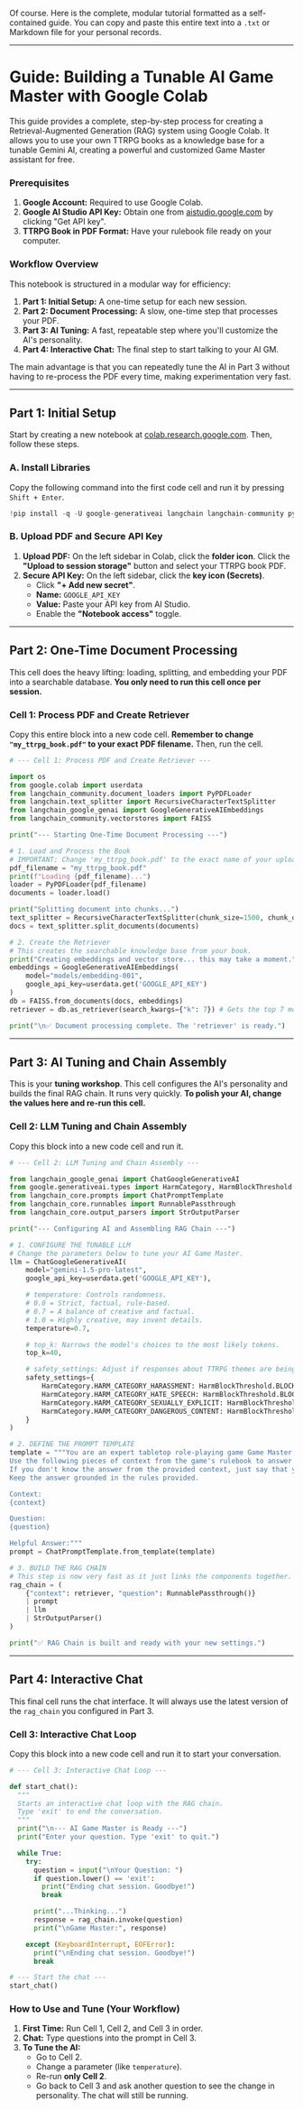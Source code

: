 Of course. Here is the complete, modular tutorial formatted as a self-contained guide. You can copy and paste this entire text into a `.txt` or Markdown file for your personal records.

---

# **Guide: Building a Tunable AI Game Master with Google Colab**

This guide provides a complete, step-by-step process for creating a Retrieval-Augmented Generation (RAG) system using Google Colab. It allows you to use your own TTRPG books as a knowledge base for a tunable Gemini AI, creating a powerful and customized Game Master assistant for free.

### **Prerequisites**

1.  **Google Account:** Required to use Google Colab.
2.  **Google AI Studio API Key:** Obtain one from [aistudio.google.com](https://aistudio.google.com) by clicking "Get API key".
3.  **TTRPG Book in PDF Format:** Have your rulebook file ready on your computer.

### **Workflow Overview**

This notebook is structured in a modular way for efficiency:
1.  **Part 1: Initial Setup:** A one-time setup for each new session.
2.  **Part 2: Document Processing:** A slow, one-time step that processes your PDF.
3.  **Part 3: AI Tuning:** A fast, repeatable step where you'll customize the AI's personality.
4.  **Part 4: Interactive Chat:** The final step to start talking to your AI GM.

The main advantage is that you can repeatedly tune the AI in Part 3 without having to re-process the PDF every time, making experimentation very fast.

---

## **Part 1: Initial Setup**

Start by creating a new notebook at [colab.research.google.com](https://colab.research.google.com). Then, follow these steps.

### **A. Install Libraries**
Copy the following command into the first code cell and run it by pressing `Shift + Enter`.

```python
!pip install -q -U google-generativeai langchain langchain-community pypdf faiss-cpu langchain-google-genai
```

### **B. Upload PDF and Secure API Key**
1.  **Upload PDF:** On the left sidebar in Colab, click the **folder icon**. Click the **"Upload to session storage"** button and select your TTRPG book PDF.
2.  **Secure API Key:** On the left sidebar, click the **key icon (Secrets)**.
    *   Click **"+ Add new secret"**.
    *   **Name:** `GOOGLE_API_KEY`
    *   **Value:** Paste your API key from AI Studio.
    *   Enable the **"Notebook access"** toggle.

---

## **Part 2: One-Time Document Processing**

This cell does the heavy lifting: loading, splitting, and embedding your PDF into a searchable database. **You only need to run this cell once per session.**

### **Cell 1: Process PDF and Create Retriever**
Copy this entire block into a new code cell. **Remember to change `"my_ttrpg_book.pdf"` to your exact PDF filename.** Then, run the cell.

```python
# --- Cell 1: Process PDF and Create Retriever ---

import os
from google.colab import userdata
from langchain_community.document_loaders import PyPDFLoader
from langchain.text_splitter import RecursiveCharacterTextSplitter
from langchain_google_genai import GoogleGenerativeAIEmbeddings
from langchain_community.vectorstores import FAISS

print("--- Starting One-Time Document Processing ---")

# 1. Load and Process the Book
# IMPORTANT: Change 'my_ttrpg_book.pdf' to the exact name of your uploaded file.
pdf_filename = "my_ttrpg_book.pdf"
print(f"Loading {pdf_filename}...")
loader = PyPDFLoader(pdf_filename)
documents = loader.load()

print("Splitting document into chunks...")
text_splitter = RecursiveCharacterTextSplitter(chunk_size=1500, chunk_overlap=150)
docs = text_splitter.split_documents(documents)

# 2. Create the Retriever
# This creates the searchable knowledge base from your book.
print("Creating embeddings and vector store... this may take a moment.")
embeddings = GoogleGenerativeAIEmbeddings(
    model="models/embedding-001",
    google_api_key=userdata.get('GOOGLE_API_KEY')
)
db = FAISS.from_documents(docs, embeddings)
retriever = db.as_retriever(search_kwargs={"k": 7}) # Gets the top 7 most relevant chunks

print("\n✅ Document processing complete. The 'retriever' is ready.")
```

---

## **Part 3: AI Tuning and Chain Assembly**

This is your **tuning workshop**. This cell configures the AI's personality and builds the final RAG chain. It runs very quickly. **To polish your AI, change the values here and re-run this cell.**

### **Cell 2: LLM Tuning and Chain Assembly**
Copy this block into a new code cell and run it.

```python
# --- Cell 2: LLM Tuning and Chain Assembly ---

from langchain_google_genai import ChatGoogleGenerativeAI
from google.generativeai.types import HarmCategory, HarmBlockThreshold
from langchain_core.prompts import ChatPromptTemplate
from langchain_core.runnables import RunnablePassthrough
from langchain_core.output_parsers import StrOutputParser

print("--- Configuring AI and Assembling RAG Chain ---")

# 1. CONFIGURE THE TUNABLE LLM
# Change the parameters below to tune your AI Game Master.
llm = ChatGoogleGenerativeAI(
    model="gemini-1.5-pro-latest",
    google_api_key=userdata.get('GOOGLE_API_KEY'),

    # temperature: Controls randomness.
    # 0.0 = Strict, factual, rule-based.
    # 0.7 = A balance of creative and factual.
    # 1.0 = Highly creative, may invent details.
    temperature=0.7,

    # top_k: Narrows the model's choices to the most likely tokens.
    top_k=40,

    # safety_settings: Adjust if responses about TTRPG themes are being blocked.
    safety_settings={
        HarmCategory.HARM_CATEGORY_HARASSMENT: HarmBlockThreshold.BLOCK_NONE,
        HarmCategory.HARM_CATEGORY_HATE_SPEECH: HarmBlockThreshold.BLOCK_NONE,
        HarmCategory.HARM_CATEGORY_SEXUALLY_EXPLICIT: HarmBlockThreshold.BLOCK_NONE,
        HarmCategory.HARM_CATEGORY_DANGEROUS_CONTENT: HarmBlockThreshold.BLOCK_NONE,
    }
)

# 2. DEFINE THE PROMPT TEMPLATE
template = """You are an expert tabletop role-playing game Game Master.
Use the following pieces of context from the game's rulebook to answer the user's question.
If you don't know the answer from the provided context, just say that you don't know. Do not make up an answer.
Keep the answer grounded in the rules provided.

Context:
{context}

Question:
{question}

Helpful Answer:"""
prompt = ChatPromptTemplate.from_template(template)

# 3. BUILD THE RAG CHAIN
# This step is now very fast as it just links the components together.
rag_chain = (
    {"context": retriever, "question": RunnablePassthrough()}
    | prompt
    | llm
    | StrOutputParser()
)

print("✅ RAG Chain is built and ready with your new settings.")
```

---

## **Part 4: Interactive Chat**

This final cell runs the chat interface. It will always use the latest version of the `rag_chain` you configured in Part 3.

### **Cell 3: Interactive Chat Loop**
Copy this block into a new code cell and run it to start your conversation.

```python
# --- Cell 3: Interactive Chat Loop ---

def start_chat():
  """
  Starts an interactive chat loop with the RAG chain.
  Type 'exit' to end the conversation.
  """
  print("\n--- AI Game Master is Ready ---")
  print("Enter your question. Type 'exit' to quit.")

  while True:
    try:
      question = input("\nYour Question: ")
      if question.lower() == 'exit':
        print("Ending chat session. Goodbye!")
        break

      print("...Thinking...")
      response = rag_chain.invoke(question)
      print("\nGame Master:", response)

    except (KeyboardInterrupt, EOFError):
      print("\nEnding chat session. Goodbye!")
      break

# --- Start the chat ---
start_chat()
```

### **How to Use and Tune (Your Workflow)**

1.  **First Time:** Run Cell 1, Cell 2, and Cell 3 in order.
2.  **Chat:** Type questions into the prompt in Cell 3.
3.  **To Tune the AI:**
    *   Go to Cell 2.
    *   Change a parameter (like `temperature`).
    *   Re-run **only Cell 2**.
    *   Go back to Cell 3 and ask another question to see the change in personality. The chat will still be running.
